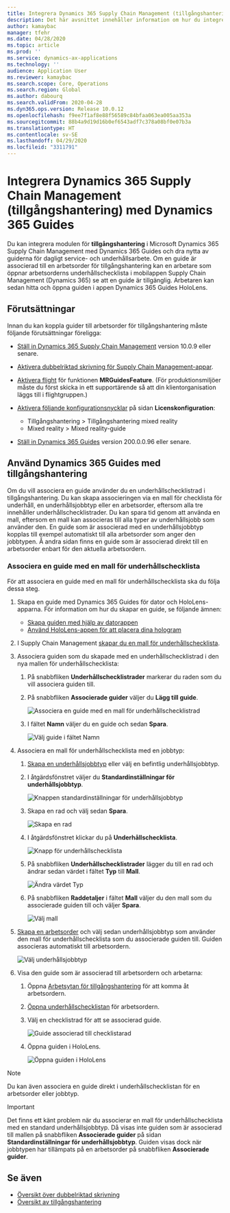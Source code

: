 ```yaml
---
title: Integrera Dynamics 365 Supply Chain Management (tillgångshantering) med Dynamics 365 Guides
description: Det här avsnittet innehåller information om hur du integrerar modulen för tillgångshantering i Microsoft Dynamics 365 Supply Chain Management med Dynamics 365 Guides och drar nytta av guiderna för dagligt service- och underhållsarbete.
author: kamaybac
manager: tfehr
ms.date: 04/28/2020
ms.topic: article
ms.prod: ''
ms.service: dynamics-ax-applications
ms.technology: ''
audience: Application User
ms.reviewer: kamaybac
ms.search.scope: Core, Operations
ms.search.region: Global
ms.author: dabourq
ms.search.validFrom: 2020-04-28
ms.dyn365.ops.version: Release 10.0.12
ms.openlocfilehash: f9ee7f1af8e88f56589c84bfaa063ea005aa353a
ms.sourcegitcommit: 88b4a9d19d16b0ef6543adf7c378a08bf0e07b3a
ms.translationtype: HT
ms.contentlocale: sv-SE
ms.lasthandoff: 04/29/2020
ms.locfileid: "3311791"
---
```

# <a name="integrate-dynamics-365-supply-chain-management-asset-management-with-dynamics-365-guides"></a>Integrera Dynamics 365 Supply Chain Management (tillgångshantering) med Dynamics 365 Guides

Du kan integrera modulen för **tillgångshantering** i Microsoft Dynamics 365 Supply Chain Management med Dynamics 365 Guides och dra nytta av guiderna för dagligt service- och underhållsarbete. Om en guide är associerad till en arbetsorder för tillgångshantering kan en arbetare som öppnar arbetsorderns underhållschecklista i mobilappen Supply Chain Management (Dynamics 365) se att en guide är tillgänglig. Arbetaren kan sedan hitta och öppna guiden i appen Dynamics 365 Guides HoloLens.

## <a name="prerequisites"></a>Förutsättningar

Innan du kan koppla guider till arbetsorder för tillgångshantering måste följande förutsättningar föreligga:

- [Ställ in Dynamics 365 Supply Chain Management](../../fin-ops-core/fin-ops/index.md) version 10.0.9 eller senare.
- [Aktivera dubbelriktad skrivning för Supply Chain Management-appar](../../fin-ops-core/dev-itpro/data-entities/dual-write/enable-dual-write.md).
- [Aktivera flight](../../fin-ops-core/dev-itpro/data-entities/data-entities-data-packages.md#features-flighted-in-data-management-and-enabling-flighted-features) för funktionen **MRGuidesFeature**. (För produktionsmiljöer måste du först skicka in ett supportärende så att din klientorganisation läggs till i flightgruppen.)
- [Aktivera följande konfigurationsnycklar](https://docs.microsoft.com/dynamicsax-2012/appuser-itpro/license-code-and-configuration-key-reference) på sidan **Licenskonfiguration**:

    - Tillgångshantering \> Tillgångshantering mixed reality
    - Mixed reality \> Mixed reality-guide

- [Ställ in Dynamics 365 Guides](https://docs.microsoft.com/dynamics365/mixed-reality/guides/setup#step-2-create-a-common-data-service-environment-and-install-the-dynamics-365-guides-solution) version 200.0.0.96 eller senare.

## <a name="use-dynamics-365-guides-with-asset-management"></a>Använd Dynamics 365 Guides med tillgångshantering

Om du vill associera en guide använder du en underhållschecklistrad i tillgångshantering. Du kan skapa associeringen via en mall för checklista för underhåll, en underhållsjobbtyp eller en arbetsorder, eftersom alla tre innehåller underhållschecklistrader. Du kan spara tid genom att använda en mall, eftersom en mall kan associeras till alla typer av underhållsjobb som använder den. En guide som är associerad med en underhållsjobbtyp kopplas till exempel automatiskt till alla arbetsorder som anger den jobbtypen. Å andra sidan finns en guide som är associerad direkt till en arbetsorder enbart för den aktuella arbetsordern.

### <a name="associate-a-guide-with-a-maintenance-checklist-template"></a>Associera en guide med en mall för underhållschecklista

För att associera en guide med en mall för underhållschecklista ska du följa dessa steg.

1. Skapa en guide med Dynamics 365 Guides för dator och HoloLens-apparna. För information om hur du skapar en guide, se följande ämnen:

    - [Skapa guiden med hjälp av datorappen](https://docs.microsoft.com/dynamics365/mixed-reality/guides/pc-app-overview)
    - [Använd HoloLens-appen för att placera dina hologram](https://docs.microsoft.com/dynamics365/mixed-reality/guides/hololens-app-overview)

1. I Supply Chain Management [skapar du en mall för underhållschecklista](setup-for-work-orders/job-groups-and-job-types-variants-trades-and-checklists.md#create-a-maintenance-checklist-template).
1. Associera guiden som du skapade med en underhållschecklistrad i den nya mallen för underhållschecklista:

    1. På snabbfliken **Underhållschecklistrader** markerar du raden som du vill associera guiden till.
    1. På snabbfliken **Associerade guider** väljer du **Lägg till guide**.

        ![Associera en guide med en mall för underhållschecklistrad](media/am-guides-integration-add-guide.png "Associera en guide med en mall för underhållschecklistrad")

    1. I fältet **Namn** väljer du en guide och sedan **Spara**.

        ![Välj guide i fältet Namn](media/am-guides-integration-select-guide.png "Välj guide i fältet Namn")

1. Associera en mall för underhållschecklista med en jobbtyp:

    1. [Skapa en underhållsjobbtyp](setup-for-work-orders/job-groups-and-job-types-variants-trades-and-checklists.md#create-a-maintenance-job-type) eller välj en befintlig underhållsjobbtyp.
    1. I åtgärdsfönstret väljer du **Standardinställningar för underhållsjobbtyp**.

        ![Knappen standardinställningar för underhållsjobbtyp](media/am-guides-integration-job-defaults.png "Knappen standardinställningar för underhållsjobbtyp")

    1. Skapa en rad och välj sedan **Spara**.

        ![Skapa en rad](media/am-guides-integration-add-line.png "Skapa en rad")

    1. I åtgärdsfönstret klickar du på **Underhållschecklista**.

        ![Knapp för underhållschecklista](media/am-guides-integration-maintenance-checklist.png "Knapp för underhållschecklista")

    1. På snabbfliken **Underhållschecklistrader** lägger du till en rad och ändrar sedan värdet i fältet **Typ** till **Mall**.

        ![Ändra värdet Typ](media/am-guides-integration-checklist-lines.png "Ändra värdet Typ")

    1. På snabbfliken **Raddetaljer** i fältet **Mall** väljer du den mall som du associerade guiden till och väljer **Spara**.

        ![Välj mall](media/am-guides-integration-checklist-line-details.png "Välj mall")

1. [Skapa en arbetsorder](work-orders/manually-created-workorders.md#create-work-order) och välj sedan underhållsjobbtyp som använder den mall för underhållschecklista som du associerade guiden till. Guiden associeras automatiskt till arbetsordern.

    ![Välj underhållsjobbtyp](media/am-guides-integration-create-work-order.png "Välj underhållsjobbtyp")

1. Visa den guide som är associerad till arbetsordern och arbetarna:

    1. Öppna [Arbetsytan för tillgångshantering](asset-management-mobile-workspace.md) för att komma åt arbetsordern.
    1. [Öppna underhållschecklistan](asset-management-mobile-workspace.md#view-maintenance-checklist-on-a-work-order-job) för arbetsordern.
    1. Välj en checklistrad för att se associerad guide.

        ![Guide associerad till checklistarad](media/am-guides-integration-show-guide.png "Guide associerad till checklistrad")

    1. Öppna guiden i HoloLens.

        ![Öppna guiden i HoloLens](media/am-guides-integration-hololens-select.png "Öppna guiden i HoloLens")

> [!NOTE]
> Du kan även associera en guide direkt i underhållschecklistan för en arbetsorder eller jobbtyp.

> [!IMPORTANT]
> Det finns ett känt problem när du associerar en mall för underhållschecklista med en standard underhållsjobbtyp. Då visas inte guiden som är associerad till mallen på snabbfliken **Associerade guider** på sidan **Standardinställningar för underhållsjobbtyp**. Guiden visas dock när jobbtypen har tillämpats på en arbetsorder på snabbfliken **Associerade guider**.

## <a name="see-also"></a>Se även

- [Översikt över dubbelriktad skrivning](../../fin-ops-core/dev-itpro/data-entities/dual-write/dual-write-overview.md)
- [Översikt av tillgångshantering](index.md)
